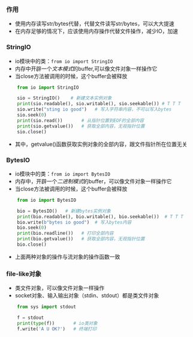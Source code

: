 ### 作用
- 使用内存读写str/bytes代替，代替文件读写str/bytes，可以大大提速
- 在内存足够的情况下，应该使用内存操作代替文件操作，减少IO，加速

### StringIO
- io模块中的类：`from io import StringIO`
- 内存中开辟一个*文本模式*的buffer,可以像文件对象一样操作它
- 当close方法被调用的时候，这个buffer会被释放
```Python
    from io import StringIO

    sio = StringIO()    # 新建文本实例对象
    print(sio.readable(), sio.writable(), sio.seekable()) # T T T
    sio.write("sting io good")   # 写入字符串内容，不可以写入bytes
    sio.seek(0)
    print(sio.read())       # 从指针位置到EOF的全部内容
    print(sio.getvalue())   # 获取全部内容，无视指针位置
    sio.close()
```
- 其中，getvalue()函数获取实例对象的全部内容，跟文件指针所在位置无关

### BytesIO
- io模块中的类：`from io import BytesIO`
- 内存中，开辟一个*二进制模式*的buffer，可以像文件对象一样操作它
- 当close方法被调用的时候，这个buffer会被释放
```Python
    from io import BytesIO

    bio = BytesIO()   # 新建bytes实例对象
    print(bio.readable(), bio.writable(), bio.seekable())  # T T T
    bio.write(b"bytes io good")  # 写入bytes内容
    bio.seek(0)    
    print(bio.readline())   # 打印全部内容
    print(bio.getvalue())   # 获取全部内容，无视指针位置
    bio.close()
```

- 上面两种对象的操作与流对象的操作函数一致

### file-like对象
- 类文件对象，可以像文件对象一样操作
- socket对象、输入输出对象（stdin、stdout）都是类文件对象
```Python
    from sys import stdout

    f = stdout
    print(type(f))       # io类对象
    f.write('A U OK?')   # 终端打印
```